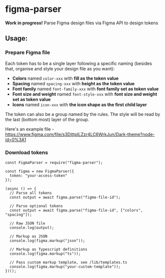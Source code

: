 # figma-parser

**Work in progress!**
Parse Figma design files via Figma API to design tokens

## Usage:

### Prepare Figma file

Each token has to be a single layer following a specific naming (besides that, organise and style your design file as you want):

-   **Colors** named `color-xxx` with **fill as the token value**
-   **Spacing** named `spacing-xxx` with **height as the token value**
-   **Font family** named `font-family-xxx` with **font family set as token value**
-   **Font size and weight** named `font-style-xxx` with **font size and weight set as token value**
-   **Icons** named `icon-xxx` with **the icon shape as the first child layer**

The token can also be a group named by the rules. The style will be read by the last (bottom most) layer of the group.

Here's an example file - https://www.figma.com/file/s3DjttpILZzr4LC6WrkJun/Dark-theme?node-id=0%3A1

### Download tokens

```
const FigmaParser = require("figma-parser");

const figma = new FigmaParser({
  token: "your-access-token"
});

(async () => {
  // Parse all tokens
  const output = await figma.parse("figma-file-id");

  // Parse optional tokens
  const output = await figma.parse("figma-file-id", ["colors", "spacing"]);

  // Raw JSON file
  console.log(output);

  // Markup as JSON
  console.log(figma.markup("json"));

  // Markup as Typescript definitions
  console.log(figma.markup("ts"));

  // Pass custom markup template, see /lib/templates.ts
  console.log(figma.markup("your-custom-template"));
})();

```
